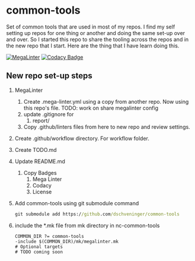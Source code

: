 # common-tools

Set of common tools that are used in most of my repos.
I find my self setting up repos for one thing or another and doing the same
set-up over and over. So I started this repo to share the tooling across
the repos and in the new repo that I start. Here are the thing that I have
learn doing this.

[![MegaLinter](https://github.com/dschveninger/common-tools/workflows/MegaLinter/badge.svg?branch=main)](https://github.com/dschveninger/common-tools/actions?query=workflow%3AMegaLinter+branch%3Amain) [![Codacy Badge](https://api.codacy.com/project/badge/Grade/5e8bce49e0df4be8a880f2df02759d88)](https://app.codacy.com/gh/dschveninger/common-tools/dashboard?utm_source=github.com&utm_medium=referral&utm_content=dschveninger/common-tools&utm_campaign=Badge_Grade)

## New repo set-up steps

1. MegaLinter
   1. Create .mega-linter.yml using a copy from another repo. Now using this repo's file.
      TODO: work on share megalinter config
   2. update .gitignore for
      1. report/
   3. Copy .github/linters files from here to new repo and review settings.
2. Create .github/workflow directory. For workflow folder.
3. Create TODO.md
4. Update README.md
   1. Copy Badges
      1. Mega Linter
      2. Codacy
      3. License
5. Add common-tools using git submodule command

   ```cmd
   git submodule add https://github.com/dschveninger/common-tools
   ```

6. include the *.mk file from mk directory in nc-common-tools

   ```make
   COMMON_DIR ?= common-tools
   -include $(COMMON_DIR)/mk/megalinter.mk
   # Optional targets
   # TODO coming soon
   ```
